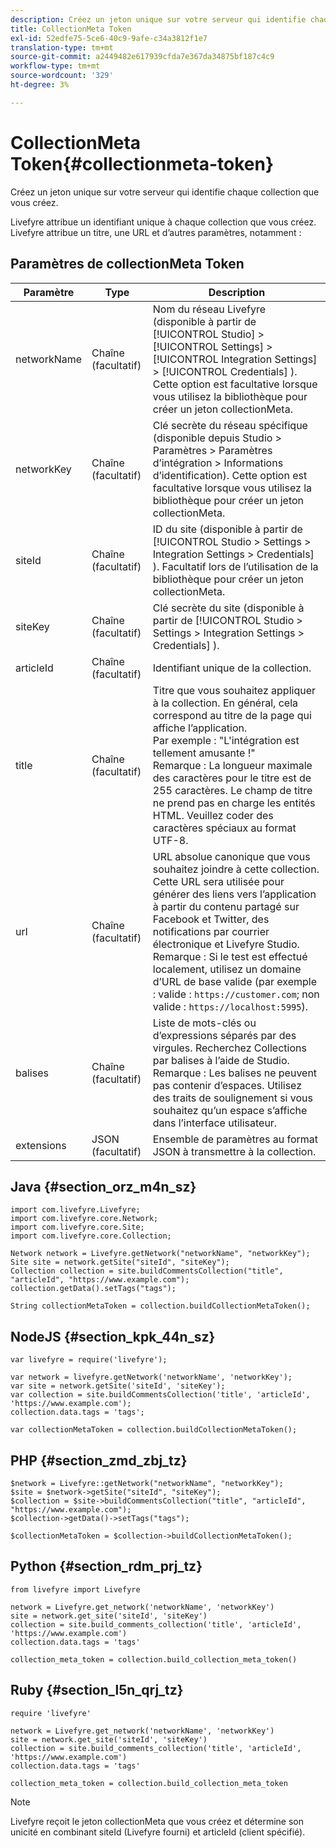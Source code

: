 ```yaml
---
description: Créez un jeton unique sur votre serveur qui identifie chaque collection que vous créez.
title: CollectionMeta Token
exl-id: 52edfe75-5ce6-40c9-9afe-c34a3812f1e7
translation-type: tm+mt
source-git-commit: a2449482e617939cfda7e367da34875bf187c4c9
workflow-type: tm+mt
source-wordcount: '329'
ht-degree: 3%

---
```


# CollectionMeta Token{#collectionmeta-token}

Créez un jeton unique sur votre serveur qui identifie chaque collection que vous créez.

Livefyre attribue un identifiant unique à chaque collection que vous créez. Livefyre attribue un titre, une URL et d’autres paramètres, notamment :

## Paramètres de collectionMeta Token

| Paramètre | Type | Description |
|--- |--- |--- |
| networkName | Chaîne (facultatif) | Nom du réseau Livefyre (disponible à partir de [!UICONTROL Studio] > [!UICONTROL Settings] > [!UICONTROL Integration Settings] > [!UICONTROL Credentials] ). Cette option est facultative lorsque vous utilisez la bibliothèque pour créer un jeton collectionMeta. |
| networkKey | Chaîne (facultatif) | Clé secrète du réseau spécifique (disponible depuis Studio > Paramètres > Paramètres d’intégration > Informations d’identification). Cette option est facultative lorsque vous utilisez la bibliothèque pour créer un jeton collectionMeta. |
| siteId | Chaîne (facultatif) | ID du site (disponible à partir de [!UICONTROL Studio > Settings > Integration Settings > Credentials] ). Facultatif lors de l’utilisation de la bibliothèque pour créer un jeton collectionMeta. |
| siteKey | Chaîne (facultatif) | Clé secrète du site (disponible à partir de [!UICONTROL Studio > Settings > Integration Settings > Credentials] ). |
| articleId | Chaîne (facultatif) | Identifiant unique de la collection. |
| title | Chaîne (facultatif) | Titre que vous souhaitez appliquer à la collection. En général, cela correspond au titre de la page qui affiche l’application. <br>Par exemple : &quot;L&#39;intégration est tellement amusante !&quot; <br>Remarque : La longueur maximale des caractères pour le titre est de 255 caractères. Le champ de titre ne prend pas en charge les entités HTML. Veuillez coder des caractères spéciaux au format UTF-8. |
| url | Chaîne (facultatif) | URL absolue canonique que vous souhaitez joindre à cette collection. Cette URL sera utilisée pour générer des liens vers l’application à partir du contenu partagé sur Facebook et Twitter, des notifications par courrier électronique et Livefyre Studio. <br>Remarque : Si le test est effectué localement, utilisez un domaine d’URL de base valide (par exemple : valide :  `https://customer.com`; non valide :  `https://localhost:5995`). |
| balises | Chaîne (facultatif) | Liste de mots-clés ou d’expressions séparés par des virgules. Recherchez Collections par balises à l’aide de Studio.  </br>Remarque : Les balises ne peuvent pas contenir d’espaces. Utilisez des traits de soulignement si vous souhaitez qu’un espace s’affiche dans l’interface utilisateur. |
| extensions | JSON (facultatif) | Ensemble de paramètres au format JSON à transmettre à la collection. |

## Java {#section_orz_m4n_sz}

```
import com.livefyre.Livefyre; 
import com.livefyre.core.Network; 
import com.livefyre.core.Site; 
import com.livefyre.core.Collection; 
  
Network network = Livefyre.getNetwork("networkName", "networkKey"); 
Site site = network.getSite("siteId", "siteKey"); 
Collection collection = site.buildCommentsCollection("title", "articleId", "https://www.example.com"); 
collection.getData().setTags("tags"); 
  
String collectionMetaToken = collection.buildCollectionMetaToken();
```

## NodeJS {#section_kpk_44n_sz}

```
var livefyre = require('livefyre'); 
  
var network = livefyre.getNetwork('networkName', 'networkKey'); 
var site = network.getSite('siteId', 'siteKey'); 
var collection = site.buildCommentsCollection('title', 'articleId', 'https://www.example.com'); 
collection.data.tags = 'tags'; 
  
var collectionMetaToken = collection.buildCollectionMetaToken(); 
```

## PHP {#section_zmd_zbj_tz}

```
$network = Livefyre::getNetwork("networkName", "networkKey"); 
$site = $network->getSite("siteId", "siteKey"); 
$collection = $site->buildCommentsCollection("title", "articleId", "https://www.example.com"); 
$collection->getData()->setTags("tags"); 
  
$collectionMetaToken = $collection->buildCollectionMetaToken();
```

## Python {#section_rdm_prj_tz}

```
from livefyre import Livefyre 
  
network = Livefyre.get_network('networkName', 'networkKey') 
site = network.get_site('siteId', 'siteKey') 
collection = site.build_comments_collection('title', 'articleId', 'https://www.example.com') 
collection.data.tags = 'tags' 
  
collection_meta_token = collection.build_collection_meta_token()
```

## Ruby {#section_l5n_qrj_tz}

```
require 'livefyre' 
  
network = Livefyre.get_network('networkName', 'networkKey') 
site = network.get_site('siteId', 'siteKey') 
collection = site.build_comments_collection('title', 'articleId', 'https://www.example.com') 
collection.data.tags = 'tags' 
  
collection_meta_token = collection.build_collection_meta_token 
```

>[!NOTE]
>
>Livefyre reçoit le jeton collectionMeta que vous créez et détermine son unicité en combinant siteId (Livefyre fourni) et articleId (client spécifié).
